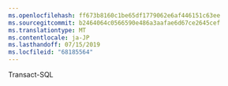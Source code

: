 ```yaml
---
ms.openlocfilehash: ff673b8160c1be65df1779062e6af446151c63ee
ms.sourcegitcommit: b2464064c0566590e486a3aafae6d67ce2645cef
ms.translationtype: MT
ms.contentlocale: ja-JP
ms.lasthandoff: 07/15/2019
ms.locfileid: "68185564"
---
```

Transact\-SQL
